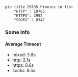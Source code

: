 
```mermaid
pie title 29195 Proxies in list
    "HTTP" : 19785
    "HTTPS": 3992
    "SOCKS" : 8347
```

### Some Info
#### Average Timeout

- mixed: 3.8s
- http: 2.1s
- https: 8.6s
- socks: 6.5s